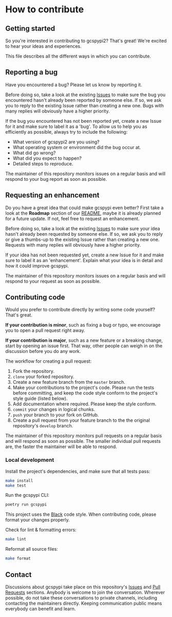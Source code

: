 # How to contribute

## Getting started

So you're interested in contributing to gcspypi2? That's great! We're excited to hear your ideas and 
experiences.

This file describes all the different ways in which you can contribute.


## Reporting a bug

Have you encountered a bug? Please let us know by reporting it.

Before doing so, take a look at the existing [Issues](https://github.com/jackton1/gcspypi/issues) to make sure the bug you encountered hasn't already been reported by someone else. If so, we ask you to reply to the existing Issue rather than creating a new one. Bugs with many replies will obviously have a higher priority.

If the bug you encountered has not been reported yet, create a new Issue for it and make sure to label it as a 'bug'. To allow us to help you as efficiently as possible, always try to include the following:

- What version of gcspypi2 are you using?
- What operating system or environment did the bug occur at.
- What did go wrong?
- What did you expect to happen?
- Detailed steps to reproduce.

The maintainer of this repository monitors issues on a regular basis and will respond to your bug report as soon as possible.


## Requesting an enhancement

Do you have a great idea that could make gcspypi even better? First take a look at the **Roadmap** section of our [README](README.md), maybe it is already planned for a future update. If not, feel free to request an enhancement.

Before doing so, take a look at the existing [Issues](https://github.com/jackton1/gcspypi/issues) to make sure your idea hasn't already been requested by someone else. If so, we ask you to reply or give a thumbs-up to the existing Issue rather than creating a new one. Requests with many replies will obviously have a higher priority.

If your idea has not been requested yet, create a new Issue for it and make sure to label it as an 'enhancement'. Explain what your idea is in detail and how it could improve gcspypi.

The maintainer of this repository monitors issues on a regular basis and will respond to your request as soon as possible.


## Contributing code

Would you prefer to contribute directly by writing some code yourself? That's great.

**If your contribution is minor**, such as fixing a bug or typo, we encourage you to open a pull request right away.

**If your contribution is major**, such as a new feature or a breaking change, start by opening an issue first. That way, other people can weigh in on the discussion before you do any work.

The workflow for creating a pull request:

1. Fork the repository.
2. `clone` your forked repository.
3. Create a new feature branch from the `master` branch.
4. Make your contributions to the project's code. Please run the tests before committing, and keep the code style conform to the project's style guide (listed below).
5. Add documentation where required. Please keep the style conform.
6. `commit` your changes in logical chunks.
7. `push` your branch to your fork on GitHub.
8. Create a pull request from your feature branch to the the original repository's `develop` branch.

The maintainer of this repository monitors pull requests on a regular basis and will respond as soon as possible. The smaller individual pull requests are, the faster the maintainer will be able to respond.


### Local development

Install the project's dependencies, and make sure that all tests pass:

```bash
make install
make test
```

Run the gcspypi CLI:

```bash
poetry run gcspypi
```

This project uses the [Black](https://github.com/psf/black) code style. When contributing code, please format your changes properly.

Check for lint & formatting errors:

```bash
make lint
```

Reformat all source files:

```bash
make format
```


## Contact

Discussions about gcspypi take place on this repository's [Issues](https://github.com/jackton1/gcspypi/issues) and [Pull Requests](https://github.com/jackton1/gcspypi/pulls) sections. Anybody is welcome to join the conversation. Wherever possible, do not take these conversations to private channels, including contacting the maintainers directly. Keeping communication public means everybody can benefit and learn.
